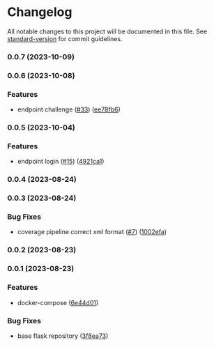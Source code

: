 # Changelog

All notable changes to this project will be documented in this file. See [standard-version](https://github.com/conventional-changelog/standard-version) for commit guidelines.

### 0.0.7 (2023-10-09)

### 0.0.6 (2023-10-08)


### Features

* endpoint challenge ([#33](https://github.com/hawks-atlanta/proxy-python/issues/33)) ([ee78fb6](https://github.com/hawks-atlanta/proxy-python/commit/ee78fb6864d0f6616464439c5c177884e514cf29))

### 0.0.5 (2023-10-04)


### Features

* endpoint login ([#15](https://github.com/hawks-atlanta/proxy-python/issues/15)) ([4921ca1](https://github.com/hawks-atlanta/proxy-python/commit/4921ca11b886d950d7811f67ac573b7a9adc6831))

### 0.0.4 (2023-08-24)

### 0.0.3 (2023-08-24)


### Bug Fixes

* coverage pipeline correct xml format ([#7](https://github.com/hawks-atlanta/proxy-python/issues/7)) ([1002efa](https://github.com/hawks-atlanta/proxy-python/commit/1002efa3c86bcdc2e7954f8f9394780ac5f41198))

### 0.0.2 (2023-08-23)

### 0.0.1 (2023-08-23)


### Features

* docker-compose ([6e44d01](https://github.com/hawks-atlanta/frontend-python/commit/6e44d01abede6ace6b488c6131bc96bd3b884c6d))


### Bug Fixes

* base flask repository ([3f8ea73](https://github.com/hawks-atlanta/frontend-python/commit/3f8ea739fc267bc3bf6dc15c4cf540c511fe9419))
